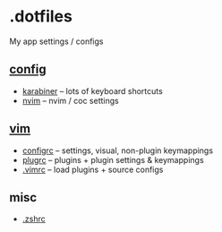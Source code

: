 # .dotfiles
My app settings / configs

## [config](https://github.com/mttrms/dotfiles/tree/master/.config)
* [karabiner](https://github.com/mttrms/dotfiles/tree/master/.config/karabiner) – lots of keyboard shortcuts
* [nvim](https://github.com/mttrms/dotfiles/tree/master/.config/nvim) – nvim / coc settings

## [vim](https://github.com/mttrms/dotfiles/tree/master/.vim)
* [configrc](https://github.com/mttrms/dotfiles/tree/master/.vim/configrc) – settings, visual, non-plugin keymappings
* [plugrc](https://github.com/mttrms/dotfiles/tree/master/.vim/plugrc) – plugins + plugin settings & keymappings
* [.vimrc](https://github.com/mttrms/dotfiles/blob/master/.vim/.vimrc) – load plugins + source configs

## misc
* [.zshrc](https://github.com/mttrms/dotfiles/blob/master/.zshrc)
